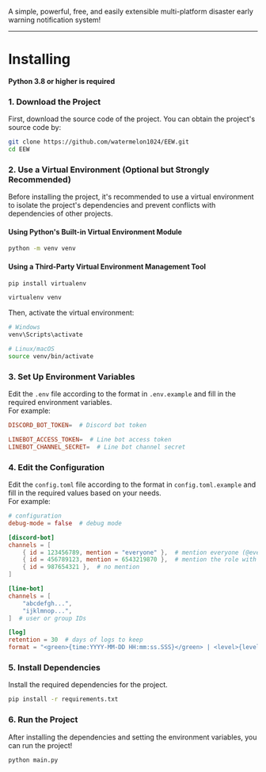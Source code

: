 



 A simple, powerful, free, and easily extensible multi-platform disaster early warning notification system!

 ---

# Installing
 **Python 3.8 or higher is required**

 ### 1. Download the Project
 First, download the source code of the project. You can obtain the project's source code by:
 ```bash
 git clone https://github.com/watermelon1024/EEW.git
 cd EEW
 ```

 ### 2. Use a Virtual Environment (Optional but Strongly Recommended)
 Before installing the project, it's recommended to use a virtual environment to isolate the project's dependencies and prevent conflicts with dependencies of other projects.
 #### Using Python's Built-in Virtual Environment Module
 ```bash
 python -m venv venv
 ```
 #### Using a Third-Party Virtual Environment Management Tool
 ```bash
 pip install virtualenv

 virtualenv venv
 ```
 Then, activate the virtual environment:
 ```bash
 # Windows
 venv\Scripts\activate

 # Linux/macOS
 source venv/bin/activate
 ```

 ### 3. Set Up Environment Variables
 Edit the `.env` file according to the format in `.env.example` and fill in the required environment variables.\
 For example:
 ```toml
 DISCORD_BOT_TOKEN=  # Discord bot token

 LINEBOT_ACCESS_TOKEN=  # Line bot access token
 LINEBOT_CHANNEL_SECRET=  # Line bot channel secret
 ```

 ### 4. Edit the Configuration
 Edit the `config.toml` file according to the format in `config.toml.example` and fill in the required values based on your needs.\
 For example:
 ```toml
 # configuration
 debug-mode = false  # debug mode

 [discord-bot]
 channels = [
     { id = 123456789, mention = "everyone" },  # mention everyone (@everyone)
     { id = 456789123, mention = 6543219870 },  # mention the role with ID `6543219870`
     { id = 987654321 },  # no mention
 ]

 [line-bot]
 channels = [
     "abcdefgh...",
     "ijklmnop...",
 ]  # user or group IDs

 [log]
 retention = 30  # days of logs to keep
 format = "<green>{time:YYYY-MM-DD HH:mm:ss.SSS}</green> | <level>{level: <8}</level> | <level>{message}</level>"  # log output format
 ```

 ### 5. Install Dependencies
 Install the required dependencies for the project.
 ```bash
 pip install -r requirements.txt
 ```

 ### 6. Run the Project
 After installing the dependencies and setting the environment variables, you can run the project!
 ```bash
 python main.py
 ```




